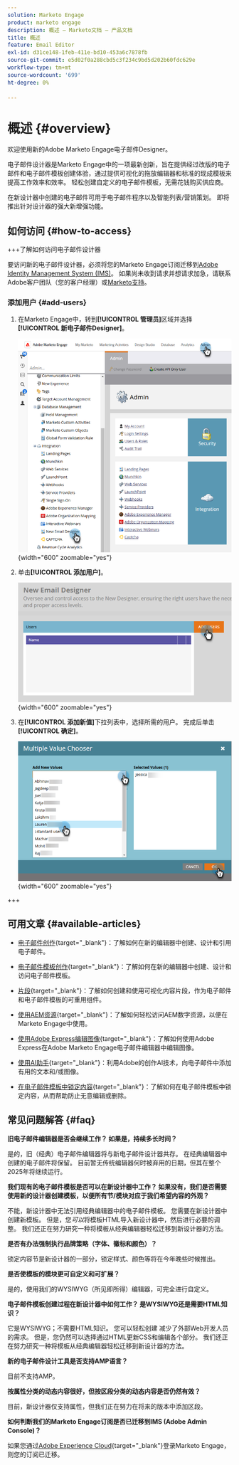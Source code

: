 ```yaml
---
solution: Marketo Engage
product: marketo engage
description: 概述 — Marketo文档 — 产品文档
title: 概述
feature: Email Editor
exl-id: d31ce148-1feb-411e-bd10-453a6c7878fb
source-git-commit: e5d02f0a288cbd5c3f234c9bd5d202b60fdc629e
workflow-type: tm+mt
source-wordcount: '699'
ht-degree: 0%

---
```


# 概述 {#overview}

欢迎使用新的Adobe Marketo Engage电子邮件Designer。

电子邮件设计器是Marketo Engage中的一项最新创新，旨在提供经过改版的电子邮件和电子邮件模板创建体验，通过提供可视化的拖放编辑器和标准的现成模板来提高工作效率和效率。 轻松创建自定义的电子邮件模板，无需花钱购买供应商。

在新设计器中创建的电子邮件可用于电子邮件程序以及智能列表/营销策划。 即将推出针对设计器的强大新增强功能。

## 如何访问 {#how-to-access}

+++了解如何访问电子邮件设计器

要访问新的电子邮件设计器，必须将您的Marketo Engage订阅迁移到[Adobe Identity Management System (IMS)](https://experienceleague.adobe.com/en/docs/marketo/using/product-docs/administration/marketo-with-adobe-identity/adobe-identity-management-overview)。 如果尚未收到请求并想请求加急，请联系Adobe客户团队（您的客户经理）或[Marketo支持](https://nation.marketo.com/t5/support/ct-p/Support)。

### 添加用户 {#add-users}

1. 在Marketo Engage中，转到&#x200B;**[!UICONTROL 管理员]**&#x200B;区域并选择&#x200B;**[!UICONTROL 新电子邮件Designer]**。

   ![在管理员的左侧导航栏中选择新电子邮件Designer](assets/overview-1.png){width="600" zoomable="yes"}

1. 单击&#x200B;**[!UICONTROL 添加用户]**。

   ![“添加用户”按钮](assets/overview-2.png){width="600" zoomable="yes"}

1. 在&#x200B;**[!UICONTROL 添加新值]**&#x200B;下拉列表中，选择所需的用户。 完成后单击&#x200B;**[!UICONTROL 确定]**。

   ![从列表中选择用户](assets/overview-3.png){width="600" zoomable="yes"}

+++

## 可用文章 {#available-articles}

* [电子邮件创作](/help/marketo/product-docs/email-marketing/email-designer/email-authoring.md){target="_blank"}：了解如何在新的编辑器中创建、设计和引用电子邮件。

* [电子邮件模板创作](/help/marketo/product-docs/email-marketing/email-designer/email-template-authoring.md){target="_blank"}：了解如何在新的编辑器中创建、设计和访问电子邮件模板。

* [片段](/help/marketo/product-docs/email-marketing/email-designer/fragments.md){target="_blank"}：了解如何创建和使用可视化内容片段，作为电子邮件和电子邮件模板的可重用组件。

* [使用AEM资源](/help/marketo/product-docs/email-marketing/email-designer/aem-assets.md){target="_blank"}：了解如何轻松访问AEM数字资源，以便在Marketo Engage中使用。

* [使用Adobe Express编辑图像](/help/marketo/product-docs/email-marketing/email-designer/edit-images-adobe-express.md){target="_blank"}：了解如何使用Adobe Express在Adobe Marketo Engage电子邮件编辑器中编辑图像。

* [使用AI助手](/help/marketo/product-docs/email-marketing/email-designer/ai-assistant.md){target="_blank"}：利用Adobe的创作AI技术，向电子邮件中添加有用的文本和/或图像。

* [在电子邮件模板中锁定内容](/help/marketo/product-docs/email-marketing/email-designer/content-locking.md){target="_blank"}：了解如何在电子邮件模板中锁定内容，从而帮助防止无意编辑或删除。

## 常见问题解答 {#faq}

**旧电子邮件编辑器是否会继续工作？ 如果是，持续多长时间？**

是的，旧（经典）电子邮件编辑器将与新电子邮件设计器共存。 在经典编辑器中创建的电子邮件将保留。 目前暂无传统编辑器何时被弃用的日期，但其在整个2025年将继续运行。

**我们现有的电子邮件模板是否可以在新设计器中工作？ 如果没有，我们是否需要使用新的设计器创建模板，以便所有节/模块对应于我们希望内容的外观？**

不能，新设计器中无法引用经典编辑器中的电子邮件模板。 您需要在新设计器中创建新模板。 但是，您&#x200B;_可以_&#x200B;将模板HTML导入新设计器中，然后进行必要的调整。 我们还正在努力研究一种将模板从经典编辑器轻松迁移到新设计器的方法。

**是否有办法强制执行品牌策略（字体、徽标和颜色）？**

锁定内容节是新设计器的一部分，锁定样式、颜色等将在今年晚些时候推出。

**是否使模板的模块更可自定义和可扩展？**

是的，使用我们的WYSIWYG（所见即所得）编辑器，可完全进行自定义。

**电子邮件模板创建过程在新设计器中如何工作？ 是WYSIWYG还是需要HTML知识？**

它是WYSIWYG；不需要HTML知识。 您可以轻松创建
减少了外部Web开发人员的需求。 但是，您仍然可以选择通过HTML更新CSS和编辑各个部分。 我们还正在努力研究一种将模板从经典编辑器轻松迁移到新设计器的方法。

**新的电子邮件设计工具是否支持AMP语言？**

目前不支持AMP。

**按属性分类的动态内容很好，但按区段分类的动态内容是否仍然有效？**

目前，新设计器仅支持属性，但我们正在努力在将来的版本中添加区段。

**如何判断我们的Marketo Engage订阅是否已迁移到IMS (Adobe Admin Console)？**

如果您通过[Adobe Experience Cloud](https://experiencecloud.adobe.com/){target="_blank"}登录Marketo Engage，则您的订阅已迁移。
